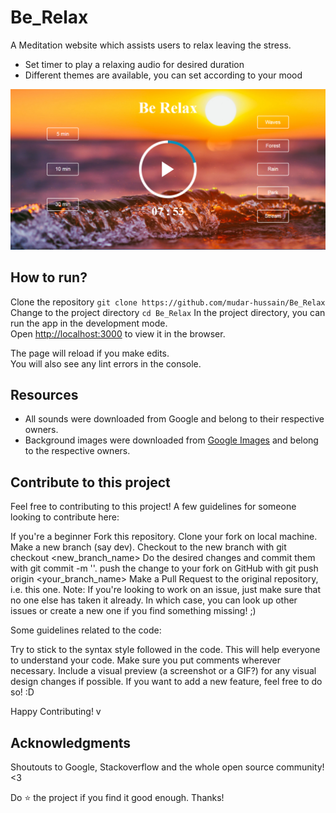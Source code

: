 # Be_Relax
A Meditation website which assists users to relax leaving the stress.
+ Set timer to play a relaxing audio for desired duration
+ Different themes are available, you can set according to your mood

![homePage](https://github.com/mudar-hussain/Be_Relax/blob/main/img/homePage.png?raw=true)


## How to run?
Clone the repository
`git clone https://github.com/mudar-hussain/Be_Relax`<br>
Change to the project directory
`cd Be_Relax`
In the project directory, you can run the app in the development mode.<br>
Open [http://localhost:3000](http://localhost:3000) to view it in the browser.

The page will reload if you make edits.<br>
You will also see any lint errors in the console.

## Resources
* All sounds were downloaded from Google and belong to their respective owners.
* Background images were downloaded from [Google Images](https://images.google.com) and belong to the respective owners.

## Contribute to this project
Feel free to contributing to this project! 
A few guidelines for someone looking to contribute here:

If you're a beginner
Fork this repository.
Clone your fork on local machine.
Make a new branch (say dev).
Checkout to the new branch with git checkout <new_branch_name>
Do the desired changes and commit them with git commit -m '<a nice commit message here>'.
push the change to your fork on GitHub with git push origin <your_branch_name>
Make a Pull Request to the original repository, i.e. this one.
Note: If you're looking to work on an issue, just make sure that no one else has taken it already. In which case, you can look up other issues or create a new one if you find something missing! ;)

Some guidelines related to the code:

Try to stick to the syntax style followed in the code. This will help everyone to understand your code.
Make sure you put comments wherever necessary.
Include a visual preview (a screenshot or a GIF?) for any visual design changes if possible.
If you want to add a new feature, feel free to do so! :D

Happy Contributing! v

## Acknowledgments
Shoutouts to Google, Stackoverflow and the whole open source community! <3

Do :star: the project if you find it good enough. Thanks!
